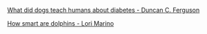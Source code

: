 [What did dogs teach humans about diabetes - Duncan C. Ferguson](https://www.bilibili.com/video/BV1Dk4y1q781?p=649)



[How smart are dolphins - Lori Marino](https://www.bilibili.com/video/BV1Dk4y1q781?p=650)